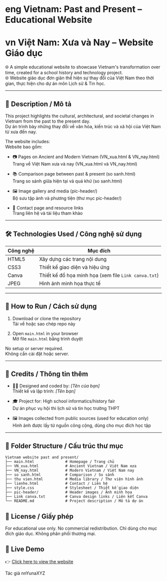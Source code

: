 # eng Vietnam: Past and Present – Educational Website  
# vn Việt Nam: Xưa và Nay – Website Giáo dục

🌐 A simple educational website to showcase Vietnam's transformation over time, created for a school history and technology project.  
🌐 Website giáo dục đơn giản thể hiện sự thay đổi của Việt Nam theo thời gian, thực hiện cho dự án môn Lịch sử & Tin học.

---

## 🧠 Description / Mô tả

This project highlights the cultural, architectural, and societal changes in Vietnam from the past to the present day.  
Dự án trình bày những thay đổi về văn hóa, kiến trúc và xã hội của Việt Nam từ xưa đến nay.

The website includes:  
Website bao gồm:

- 📷 Pages on Ancient and Modern Vietnam (VN_xua.html & VN_nay.html)  
  Trang về Việt Nam xưa và nay (VN_xua.html và VN_nay.html)

- 📚 Comparison page between past & present (so sanh.html)  
  Trang so sánh giữa hiện tại và quá khứ (so sanh.html)

- 🖼 Image gallery and media (pic-header/)  
  Bộ sưu tập ảnh và phương tiện (thư mục pic-header/)

- 💬 Contact page and resource links  
  Trang liên hệ và tài liệu tham khảo

---

## 🛠 Technologies Used / Công nghệ sử dụng

| Công nghệ | Mục đích |
|----------|----------|
| HTML5    | Xây dựng các trang nội dung |
| CSS3     | Thiết kế giao diện và hiệu ứng |
| Canva    | Thiết kế đồ họa minh họa (xem file `Link canva.txt`) |
| JPEG     | Hình ảnh minh họa thực tế |

---

## 🚀 How to Run / Cách sử dụng

1. Download or clone the repository  
   Tải về hoặc sao chép repo này

2. Open `main.html` in your browser  
   Mở file `main.html` bằng trình duyệt

No setup or server required.  
Không cần cài đặt hoặc server.

---

## 🧾 Credits / Thông tin thêm

- 👨‍💻 Designed and coded by: *[Tên của bạn]*  
  Thiết kế và lập trình: *[Tên bạn]*

- 🎓 Project for: High school informatics/history fair  
  Dự án phục vụ hội thi lịch sử và tin học trường THPT

- 🖼 Images collected from public sources (used for education only)  
  Hình ảnh được lấy từ nguồn công cộng, dùng cho mục đích học tập

---

## 📁 Folder Structure / Cấu trúc thư mục

```plaintext
Vietnam website past and present/
├── main.html              # Homepage / Trang chủ
├── VN_xua.html            # Ancient Vietnam / Việt Nam xưa
├── VN_nay.html            # Modern Vietnam / Việt Nam nay
├── so sanh.html           # Comparison / So sánh
├── thu vien.html          # Media library / Thư viện hình ảnh
├── lienhe.html            # Contact / Liên hệ
├── style.css              # Stylesheet / Thiết kế giao diện
├── pic-header/            # Header images / Ảnh minh họa
├── Link canva.txt         # Canva design links / Liên kết Canva
└── README.md              # Project description / Mô tả dự án
```

## 📜 License / Giấy phép
For educational use only. No commercial redistribution.
Chỉ dùng cho mục đích giáo dục. Không phân phối thương mại.

## 🔗 Live Demo

👉 [Click here to view the website](https://nhatnguyenyn.github.io/Vietnam-website-past-and-present/)

Tác giả nnYunaXYZ
